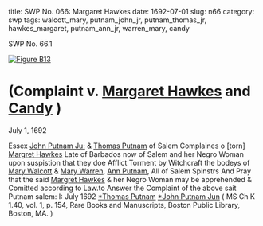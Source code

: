 title: SWP No. 066: Margaret Hawkes
date: 1692-07-01
slug: n66
category: swp
tags: walcott_mary, putnam_john_jr, putnam_thomas_jr, hawkes_margaret, putnam_ann_jr, warren_mary, candy




<div markdown class="doc" id="n66.1">

<div class="doc_id">SWP No. 66.1</div>



<span markdown class="figure">[![Figure B13](archives/BPL/gifs/B13.gif)](archives/BPL/LARGE/B13.jpg)</span>


# (Complaint v. [Margaret Hawkes](/tag/hawkes_margaret.html) and [Candy](/tag/candy.html) )

July 1, 1692 

Essex [John Putnam Ju:](/tag/putnam_john_jr.html) & [Thomas Putnam](/tag/putnam_thomas_jr.html) of Salem Complaines o [torn] [Margret Hawkes](/tag/hawkes_margaret.html) Late of Barbados now of Salem and her Negro Woman upon suspistion that they doe Afflict Torment by Witchcraft the bodeys of [Mary Walcott](/tag/walcott_mary.html) & [Mary Warren](/tag/warren_mary.html), [Ann Putnam](/tag/putnam_ann_jr.html), All of Salem Spinstrs And Pray that the said [Margret Hawkes](/tag/hawkes_margaret.html) & her Negro Woman may be apprehended & Comitted according to Law.to Answer the Complaint of the above sait Putnam
salem:  I: July 1692  [*Thomas Putnam](/tag/putnam_thomas_jr.html) [*John Putnam Jun](/tag/putnam_john_jr.html) ( MS Ch K 1.40, vol. 1, p. 154, Rare Books and Manuscripts, Boston Public Library, Boston, MA. )

</div>

